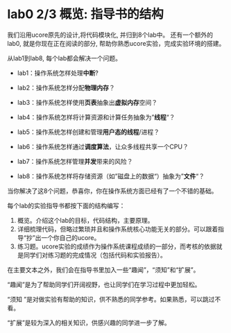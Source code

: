 # lab0  2/3 概览: 指导书的结构

我们沿用ucore原先的设计,将代码模块化, 并归到8个lab中。 还有一个额外的lab0, 就是你现在正在阅读的部分, 帮助你熟悉ucore实验，完成实验环境的搭建。

从lab1到lab8, 每个lab都会解决一个问题。

- lab1：操作系统怎样处理**中断**?

- lab2：操作系统怎样分配**物理内存**？
- lab3：操作系统怎样使用**页表**抽象出**虚拟内存**空间？
- lab4：操作系统怎样将计算资源和计算任务抽象为”**线程**“？
- lab5：操作系统怎样创建和管理**用户态的线程**/进程？
- lab6：操作系统怎样通过**调度算法**，让众多线程共享一个CPU？
- lab7：操作系统怎样管理**并发**带来的风险？
- lab8：操作系统怎样将存储资源（如”磁盘上的数据“）抽象为”**文件**“？

当你解决了这8个问题，恭喜你，你在操作系统方面已经有了一个不错的基础。

每个lab的实验指导书都按下面的结构编写：

1. 概览。介绍这个lab的目标，代码结构，主要原理。
2. 详细梳理代码，但略过繁琐并且和操作系统核心功能无关的部分。可以跟着指导“抄”出一个你自己的ucore。
3. 练习题。ucore实验的成绩作为操作系统课程成绩的一部分，而考核的依据就是同学们对练习题的完成情况（包括代码和实验报告）。

在主要文本之外，我们会在指导书里加入一些“趣闻”，“须知”和“扩展”。

“趣闻”是为了帮助同学们开阔视野，也让同学们在学习过程中更加轻松。

“须知 ”是对做实验有帮助的知识，供不熟悉的同学参考。如果熟悉，可以跳过不看。

“扩展”是较为深入的相关知识，供感兴趣的同学进一步了解。